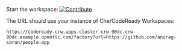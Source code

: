 Start the workspace: [![Contribute](factory-contribute.svg)](https://codeready-crw.apps.cluster-crw-90dc.crw-90dc.example.opentlc.com/factory?url=https://github.com/anurag-saran/people-app)

The URL should use your instance of Che/CodeReady Workspaces:

```
https://codeready-crw.apps.cluster-crw-90dc.crw-90dc.example.opentlc.com/factory?url=https://github.com/anurag-saran/people-app
```
